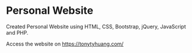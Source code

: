 # Personal Website
Created Personal Website using HTML, CSS, Bootstrap, jQuery, JavaScript and PHP.

Access the website on https://tonytyhuang.com/

